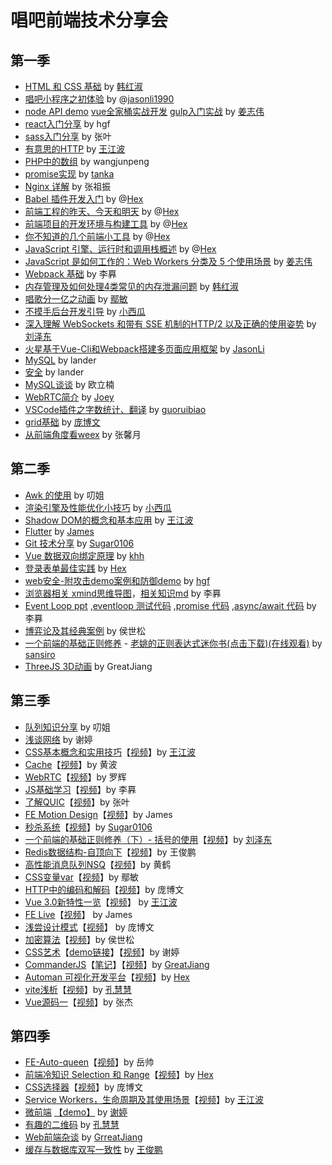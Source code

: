 # 唱吧前端技术分享会

## 第一季

* [HTML 和 CSS 基础](https://ppt.baomitu.com/d/b0a7b064) by [韩红淑](https://github.com/miss0401)
* [唱吧小程序之初体验](https://github.com/ChangbaFE/presentation/blob/master/miniprogram_ppt/index.html) by @[jasonli1990](https://github.com/JasonLi1990)
* [node API demo](https://github.com/greatjiang/node-cors-demo) [vue全家桶实战开发](https://github.com/greatjiang/system-jiang) [gulp入门实战](https://github.com/greatjiang/gulp-demo) by [姜志伟](https://github.com/greatjiang)
* [react入门分享](https://github.com/ChangbaFE/presentation/tree/master/static_ppt/react) by hgf
* [sass入门分享](https://github.com/ChangbaFE/presentation/tree/master/static_ppt/sass) by 张叶
* [有意思的HTTP](https://github.com/CongratulateWE/NoteBook/issues/7#issue-403103844) by [王江波](https://github.com/CongratulateWE)
* [PHP中的数组](https://github.com/ChangbaFE/presentation/tree/master/static_ppt/array_in_php) by wangjunpeng
* [promise实现](https://juejin.im/post/5caf147af265da035d0c698a) by [tanka](https://github.com/Tankas)
* [Nginx 详解](https://github.com/ChangbaFE/presentation/tree/master/static_ppt/nginx.ppt) by 张祖振
* [Babel 插件开发入门](https://hex-ci.github.io/presentation/babel-plugin.html) by @[Hex](https://github.com/hex-ci)
* [前端工程的昨天、今天和明天](https://hex-ci.github.io/presentation/web-history.html) by @[Hex](https://github.com/hex-ci)
* [前端项目的开发环境与构建工具](https://hex-ci.github.io/presentation/changba-tools.html) by @[Hex](https://github.com/hex-ci)
* [你不知道的几个前端小工具](https://hex-ci.github.io/presentation/fe-tools.html) by @[Hex](https://github.com/hex-ci)
* [JavaScript 引擎、运行时和调用栈概述](https://hex-ci.github.io/presentation/engine-runtime-call-stack.html) by @[Hex](https://github.com/hex-ci)
* [JavaScript 是如何工作的：Web Workers 分类及 5 个使用场景](https://github.com/greatjiang/webworkers-note) by [姜志伟](https://github.com/greatjiang)
* [Webpack 基础](https://github.com/ChangbaFE/presentation/blob/master/static_ppt/webpack.md) by 李奡
* [内存管理及如何处理4类常见的内存泄漏问题](https://ppt.baomitu.com/d/3fd42a53) by [韩红淑](https://github.com/miss0401)
* [唱歌分一亿之动画](https://ppt.baomitu.com/d/a16cd05b) by [鄢敏](https://github.com/littlemonsterAmy)
* [不摸手后台开发引导](https://ppt.baomitu.com/d/3002f221) by [小西瓜](https://github.com/limengli9011)
* [深入理解 WebSockets 和带有 SSE 机制的HTTP/2 以及正确的使用姿势](https://ppt.baomitu.com/d/9ad5740d#/) by [刘泽东](https://github.com/sansiro-me)
* [火星基于Vue-Cli和Webpack搭建多页面应用框架](https://github.com/ChangbaFE/mars-multipages-seed) by [JasonLi](https://github.com/JasonLi1990)
* [MySQL](https://github.com/ChangbaFE/presentation/blob/master/static_ppt/mysql.pdf) by lander
* [安全](https://ppt.baomitu.com/d/aaf6f73b) by lander
* [MySQL谈谈](https://github.com/ouqq235/study/blob/master/mysql%E6%B5%85%E8%B0%88.md) by 欧立楠
* [WebRTC简介](https://github.com/ChangbaFE/presentation/blob/master/static_ppt/WebRTC%E7%AE%80%E4%BB%8B.key) by [Joey](https://github.com/qiaoxueshi/)
* [VSCode插件之字数统计、翻译](https://github.com/ChangbaFE/presentation/blob/master/static_ppt/wordcount.md) by [guoruibiao](https://github.com/guoruibiao)
* [grid基础](https://ppt.baomitu.com/d/177976b0) by [庞博文](https://github.com/Y-ZZZzmzZZZ-H)
* [从前端角度看weex](https://ppt.baomitu.com/d/57b7f5cb) by 张馨月


## 第二季

* [Awk 的使用](https://github.com/ChangbaFE/presentation/blob/master/static_ppt/awk.pptx) by 叨姐
* [渲染引擎及性能优化小技巧](https://github.com/ChangbaFE/presentation/blob/master/static_ppt/渲染引擎及性能优化小技巧.pptx) by [小西瓜](https://github.com/limengli9011)
* [Shadow DOM的概念和基本应用](https://ppt.baomitu.com/d/95706112) by [王江波](https://github.com/CongratulateWE)
* [Flutter](https://github.com/ChangbaFE/presentation/blob/master/static_ppt/Flutter.pptx) by [James](https://github.com/orgs/ChangbaFE/people/yueshuai1992)
* [Git 技术分享](https://github.com/ChangbaFE/presentation/blob/master/static_ppt/%E6%8A%80%E6%9C%AF%E5%88%86%E4%BA%AB%20Git.key) by [Sugar0106](https://github.com/Sugar0106)
* [Vue 数据双向绑定原理](https://github.com/ChangbaFE/presentation/blob/master/static_ppt/vue%E6%95%B0%E6%8D%AE%E5%8F%8C%E5%90%91%E7%BB%91%E5%AE%9A%E5%8E%9F%E7%90%86.pptx) by [khh](https://github.com/khh8023lyf)
* [登录表单最佳实践](https://hex-ci.github.io/presentation/sign-in-form-best-practices.html) by [Hex](https://github.com/hex-ci)
* [web安全-附攻击demo案例和防御demo](https://ppt.baomitu.com/p/a3926cbc#/) by [hgf](https://github.com/hangfgithub)
* [浏览器相关 xmind思维导图](https://github.com/ChangbaFE/presentation/blob/master/static_ppt/%E6%B5%8F%E8%A7%88%E5%99%A8%E7%9B%B8%E5%85%B3.xmind)，[相关知识md](https://github.com/somewhereonlyweknow/learn-space/blob/master/load-test/README.md) by 李奡
* [Event Loop ppt](https://ppt.baomitu.com/d/94032bb2) ,[eventloop 测试代码](https://github.com/somewhereonlyweknow/learn-space/tree/master/event-loop) ,[promise 代码](https://github.com/somewhereonlyweknow/learn-space/tree/master/promise) ,[async/await 代码](https://github.com/somewhereonlyweknow/learn-space/tree/master/async-await) by 李奡
* [博弈论及其经典案例](https://github.com/air-3/1-byl-cb) by 侯世松
* [一个前端的基础正则修养](https://ppt.baomitu.com/d/0f4a196d#/) - [老姚的正则表达式迷你书(点击下载)](https://github.com/qdlaoyao/js-regex-mini-book)[(在线观看)](https://github.com/sansiro-me/daily-notes/blob/master/%E6%AD%A3%E5%88%99%E8%A1%A8%E8%BE%BE%E5%BC%8F/JavaScript%E6%AD%A3%E5%88%99%E8%A1%A8%E8%BE%BE%E5%BC%8F%E8%BF%B7%E4%BD%A0%E4%B9%A6---%E8%80%81%E5%A7%9A.pdf) by [sansiro](https://github.com/sansiro-me) 
* [ThreeJS 3D动画](https://github.com/greatjiang/threejs_study) by GreatJiang

## 第三季

* [队列知识分享](https://github.com/ChangbaFE/presentation/blob/master/static_ppt/%E9%98%9F%E5%88%97%E7%9F%A5%E8%AF%86%E5%88%86%E4%BA%AB.ppt) by 叨姐
* [浅谈网络](https://github.com/xietingcindy/ppt/blob/main/%E6%B5%85%E8%B0%88%E7%BD%91%E7%BB%9C.pptx) by 谢婷
* [CSS基本概念和实用技巧](https://ppt.baomitu.com/d/4266614a)【[视频](https://www.bilibili.com/video/BV1PD4y1977p)】by [王江波](https://github.com/CongratulateWE)
* [Cache](https://github.com/ChangbaFE/presentation/blob/master/static_ppt/cache.pptx)【[视频](https://www.bilibili.com/video/BV1ZV411y7LQ/)】by 黄波
* [WebRTC](https://github.com/ChangbaFE/presentation/blob/master/static_ppt/webrtc.pptx)【[视频](https://www.bilibili.com/video/BV1yr4y1w7vy/)】by 罗辉
* [JS基础学习](https://github.com/somewhereonlyweknow/learn-space/tree/master/js-learn)【[视频](https://www.bilibili.com/video/BV11K411G7m8/)】by 李奡
* [了解QUIC](https://github.com/ChangbaFE/presentation/blob/master/static_ppt/quic.pptx)【[视频](https://www.bilibili.com/video/BV1fr4y1F7BD/)】by 张叶
* [FE Motion Design](https://github.com/ChangbaFE/presentation/blob/master/static_ppt/FEMotionDesign.pptx)【[视频](https://www.bilibili.com/video/BV1uy4y1q7ik/)】by James
* [秒杀系统](https://github.com/ChangbaFE/presentation/blob/master/static_ppt/%E7%A7%92%E6%9D%80%E7%B3%BB%E7%BB%9F.key)【[视频](https://www.bilibili.com/video/BV1KA411s7hW/)】by [Sugar0106](https://github.com/Suagr0106)
* [一个前端的基础正则修养（下）- 括号的使用](/static_ppt/正则表达式中括号的使用.md)【[视频](https://www.bilibili.com/video/BV18A411s7Zd/)】by [刘泽东](https://github.com/haskr)
* [Redis数据结构-自顶向下](/static_ppt/Redis数据结构-自顶向下.pptx)【[视频](https://www.bilibili.com/video/BV1DT4y1M7LT/)】by 王俊鹏
* [高性能消息队列NSQ](/static_ppt/高性能消息队列NSQ.pptx)【[视频](https://www.bilibili.com/video/BV1Po4y1Z7oT/)】by 黄鹤
* [CSS变量var](https://ppt.baomitu.com/d/d186bf01)【[视频](https://www.bilibili.com/video/BV1bi4y1c7eU/)】by 鄢敏
* [HTTP中的编码和解码](https://ppt.baomitu.com/d/0d5c3531)【[视频](https://www.bilibili.com/video/BV1Bh411y7Hm/)】by 庞博文
* [Vue 3.0新特性一览](https://ppt.baomitu.com/d/a4564092)【[视频](https://www.bilibili.com/video/BV155411P7hW/)】 by [王江波](https://github.com/CongratulateWE)
* [FE Live](https://github.com/ChangbaFE/presentation/blob/master/static_ppt/FE-Live.pptx)【[视频](https://www.bilibili.com/video/BV1jb4y1Q75j/)】 by James
* [浅尝设计模式](https://ppt.baomitu.com/d/7fdfd819)【[视频](https://www.bilibili.com/video/BV19Z4y1c7Xk/)】 by 庞博文
* [加密算法](https://github.com/ChangbaFE/presentation/blob/master/static_ppt/%E5%8A%A0%E5%AF%86%E7%AE%97%E6%B3%95.pptx)【[视频](https://www.bilibili.com/video/BV1xK4y1P7Bs/)】by 侯世松
* [CSS艺术](https://github.com/xietingcindy/ppt/blob/main/css%E8%89%BA%E6%9C%AF.pptx)【[demo链接](https://github.com/xietingcindy/ppt/tree/main/demo)】【[视频](https://www.bilibili.com/video/BV1r64y127Cg/)】by 谢婷
* [CommanderJS](https://ppt.baomitu.com/d/00d77a27)【[笔记](https://github.com/greatjiang/commander-note)】【[视频](https://www.bilibili.com/video/BV1Y64y127DC/)】by [GreatJiang](https://github.com/greatjiang)
* [Automan 可视化开发平台](https://hex-ci.github.io/presentation/automan.html)【[视频](https://www.bilibili.com/video/BV1wg41137f8/)】by [Hex](https://github.com/hex-ci)
* [vite浅析](https://github.com/ChangbaFE/presentation/blob/master/static_ppt/vite%E6%B5%85%E6%9E%90.ppt)【[视频](https://www.bilibili.com/video/BV1LP4y1b7bs/)】by [孔慧慧](https://github.com/KongHuihui-CAD)
* [Vue源码一](https://github.com/ChangbaFE/presentation/blob/master/static_ppt/vue源码（一）.pptx)【[视频](https://www.bilibili.com/video/BV1fu411d7CN/)】by 张杰

## 第四季

* [FE-Auto-queen](https://github.com/ChangbaFE/presentation/blob/master/static_ppt/fe-auto-queen.pptx)【[视频](https://www.bilibili.com/video/BV1KF411Y7dv/)】by 岳帅
* [前端冷知识 Selection 和 Range](https://hex-ci.github.io/presentation/selection-range.html)【[视频](https://www.bilibili.com/video/BV1Qq4y1r7Zf/)】by [Hex](https://github.com/hex-ci)
* [CSS选择器](https://github.com/ChangbaFE/presentation/blob/master/static_ppt/css-%E9%80%89%E6%8B%A9%E5%99%A8.pptx)【[视频](https://www.bilibili.com/video/BV1iQ4y1m7KA/)】by 庞博文
* [Service Workers，生命周期及其使用场景](https://github.com/ChangbaFE/presentation/tree/master/static_ppt/service-workers)【[视频](https://www.bilibili.com/video/BV1v34y1Z7QA/)】by [王江波](https://github.com/CongratulateWE)
* [微前端](https://github.com/xietingcindy/ppt/blob/main/%E5%BE%AE%E5%89%8D%E7%AB%AF-11.12.pptx) [【demo】](https://github.com/xietingcindy/ppt/tree/main/qiankun) by [谢婷](https://github.com/xietingcindy)
* [有趣的二维码](https://github.com/ChangbaFE/presentation/blob/master/static_ppt/%E6%9C%89%E8%B6%A3%E7%9A%84%E4%BA%8C%E7%BB%B4%E7%A0%81.pptx.zip) by [孔慧慧](https://github.com/KongHuihui-CAD)
* [Web前端杂谈](https://github.com/greatjiang/web-talk) by [GrreatJiang](https://github.com/greatjiang)
* [缓存与数据库双写一致性](https://github.com/ChangbaFE/presentation/blob/master/static_ppt/%E7%BC%93%E5%AD%98%E4%B8%8E%E6%95%B0%E6%8D%AE%E5%BA%93%E5%8F%8C%E5%86%99%E4%B8%80%E8%87%B4%E6%80%A7.pptx) by [王俊鹏](https://github.com/malayanhuigang)

